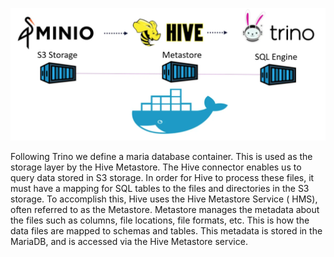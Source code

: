 <p align="center"><img src=https://github.com/vanty0829/dataplatform/blob/master/99.images/hive.png></a></p>

Following Trino we define a maria database container. This is used as the storage layer by the Hive Metastore. The Hive connector enables us to query data stored in S3 storage. In order for Hive to process these files, it must have a mapping for SQL tables to the files and directories in the S3 storage. To accomplish this, Hive uses the Hive Metastore Service ( HMS), often referred to as the Metastore. Metastore manages the metadata about the files such as columns, file locations, file formats, etc. This is how the data files are mapped to schemas and tables. This metadata is stored in the MariaDB, and is accessed via the Hive Metastore service.
